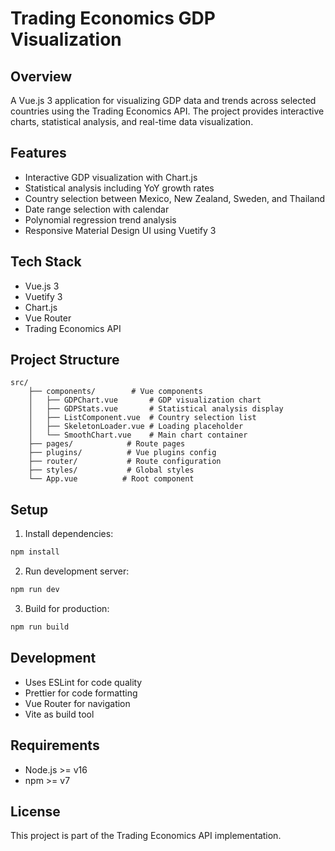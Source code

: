# Trading Economics GDP Visualization

## Overview
A Vue.js 3 application for visualizing GDP data and trends across selected countries using the Trading Economics API. The project provides interactive charts, statistical analysis, and real-time data visualization.

## Features
- Interactive GDP visualization with Chart.js
- Statistical analysis including YoY growth rates
- Country selection between Mexico, New Zealand, Sweden, and Thailand
- Date range selection with calendar
- Polynomial regression trend analysis
- Responsive Material Design UI using Vuetify 3

## Tech Stack
- Vue.js 3
- Vuetify 3
- Chart.js
- Vue Router
- Trading Economics API

## Project Structure
```
src/
    ├── components/        # Vue components
    │   ├── GDPChart.vue       # GDP visualization chart
    │   ├── GDPStats.vue       # Statistical analysis display
    │   ├── ListComponent.vue  # Country selection list
    │   ├── SkeletonLoader.vue # Loading placeholder
    │   └── SmoothChart.vue    # Main chart container
    ├── pages/            # Route pages
    ├── plugins/          # Vue plugins config
    ├── router/           # Route configuration
    ├── styles/           # Global styles
    └── App.vue          # Root component
```

## Setup
1. Install dependencies:
```bash
npm install
```

2. Run development server:
```bash
npm run dev
```

3. Build for production:
```bash
npm run build
```

## Development
- Uses ESLint for code quality
- Prettier for code formatting
- Vue Router for navigation
- Vite as build tool

## Requirements
- Node.js >= v16
- npm >= v7

## License
This project is part of the Trading Economics API implementation.
